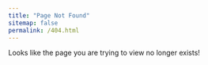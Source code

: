 ```yaml
---
title: "Page Not Found"
sitemap: false
permalink: /404.html
---
```


Looks like the page you are trying to view no longer exists!
